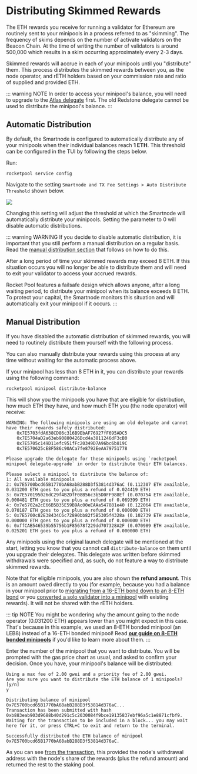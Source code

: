 # Distributing Skimmed Rewards

The ETH rewards you receive for running a validator for Ethereum are routinely sent to your minipools in a process referred to as "skimming".
The frequency of skims depends on the number of activate validators on the Beacon Chain. At the time of writing the number of validators is around
500,000 which results in a skim occurring approximately every 2-3 days.

Skimmed rewards will accrue in each of your minipools until you "distribute" them. This process distributes the skimmed rewards between you, as the node operator, and rETH holders
based on your commission rate and ratio of supplied and provided ETH.

::: warning NOTE
In order to access your minipool's balance, you will need to upgrade to the [Atlas delegate](./minipools/delegates) first.
The old Redstone delegate cannot be used to distribute the minipool's balance.
:::

## Automatic Distribution

By default, the Smartnode is configured to automatically distribute any of your minipools when their individual balances reach **1 ETH**. This
threshold can be configured in the TUI by following the steps below.

Run:

```shell
rocketpool service config
```

Navigate to the setting `Smartnode and TX Fee Settings > Auto Distribute Threshold` shown below.

![](./images/tui-automatic-skimming.png)

Changing this setting will adjust the threshold at which the Smartnode will automatically distribute your minipools.
Setting the parameter to 0 will disable automatic distributions.

::: warning WARNING
If you decide to disable automatic distribution, it is important that you still perform a manual distribution on a regular
basis. Read the [manual distribution section](#manual-distribution) that follows on how to do this.

After a long period of time your skimmed rewards may exceed 8 ETH. If this situation occurs you will no longer be able
to distribute them and will need to exit your validator to access your accrued rewards.

Rocket Pool features a failsafe design which allows anyone, after a long waiting period, to distribute your minipool when
its balance exceeds 8 ETH. To protect your capital, the Smartnode monitors this situation and will automatically exit
your minipool if it occurs.
:::

## Manual Distribution

If you have disabled the automatic distribution of skimmed rewards, you will need to routinely distribute them yourself
with the following process.

You can also manually distribute your rewards using this process at any time without waiting for the automatic process above.

If your minipool has less than 8 ETH in it, you can distribute your rewards using the following command:

```shell
rocketpool minipool distribute-balance
```

This will show you the minipools you have that are eligible for distribution, how much ETH they have, and how much ETH you (the node operator) will receive:

```
WARNING: The following minipools are using an old delegate and cannot have their rewards safely distributed:
	0x7E5703fdA638CD86c316B9EbAF76927fF695ADC5
	0x7E5704aD2a63eb90880426Dcd4a3811246dF3cB0
	0x7E5705c149D11efc951fFc20349D7A96bc6b819C
	0x7E570625cE8F586c90ACa7fe8792EeAA79751778

Please upgrade the delegate for these minipools using `rocketpool minipool delegate-upgrade` in order to distribute their ETH balances.

Please select a minipool to distribute the balance of:
1: All available minipools
2: 0x7E5700bcd65B1770bA68abB288D3f53814d376aC (0.112307 ETH available, 0.031200 ETH goes to you plus a refund of 0.024419 ETH)
3: 0x7E570195026dC29f4B2DfF08B56c3b5D0FF988Ef (0.070754 ETH available, 0.000481 ETH goes to you plus a refund of 0.069399 ETH)
4: 0x7e5702a2cE66B5B35E59B9Ac00eEAAa547881e40 (0.122064 ETH available, 0.070187 ETH goes to you plus a refund of 0.000000 ETH)
5: 0x7E5700c82E38434C6c72890bb82f5B5305f4328a (0.102739 ETH available, 0.000000 ETH goes to you plus a refund of 0.000000 ETH)
6: 0xffCAB546539b55756b1F85678f229dd707328A2F (0.070989 ETH available, 0.025201 ETH goes to you plus a refund of 0.000000 ETH)
```

Any minipools using the original launch delegate will be mentioned at the start, letting you know that you cannot call `distribute-balance` on them until you upgrade their delegates.
This delegate was written before skimmed withdrawals were specified and, as such, do not feature a way to distribute skimmed rewards.

Note that for eligible minipools, you are also shown the **refund amount**.
This is an amount owed directly to you (for example, because you had a balance in your minipool prior to [migrating from a 16-ETH bond down to an 8-ETH bond](./leb-migration) or you [converted a solo validator into a minipool](../node/solo-staker-migration) with existing rewards).
It will not be shared with the rETH holders.

::: tip NOTE
You might be wondering why the amount going to the node operator (0.031200 ETH) appears lower than you might expect in this case.
That's because in this example, we used an 8-ETH bonded minipool (an LEB8) instead of a 16-ETH bonded minipool!
Read [**our guide on 8-ETH bonded minipools**](./leb-migration) if you'd like to learn more about them.
:::

Enter the number of the minipool that you want to distribute.
You will be prompted with the gas price chart as usual, and asked to confirm your decision.
Once you have, your minipool's balance will be distributed:

```
Using a max fee of 2.00 gwei and a priority fee of 2.00 gwei.
Are you sure you want to distribute the ETH balance of 1 minipools? [y/n]
y

Distributing balance of minipool 0x7E5700bcd65B1770bA68abB288D3f53814d376aC...
Transaction has been submitted with hash 0xb883eab903d9688b40d291c5c2030084f9bce19135837ebf96a5c1e8871cfbf9.
Waiting for the transaction to be included in a block... you may wait here for it, or press CTRL+C to exit and return to the terminal.

Successfully distributed the ETH balance of minipool 0x7E5700bcd65B1770bA68abB288D3f53814d376aC.
```

As you can see [from the transaction](https://zhejiang.beaconcha.in/tx/b883eab903d9688b40d291c5c2030084f9bce19135837ebf96a5c1e8871cfbf9), this provided the node's withdrawal address with the node's share of the rewards (plus the refund amount) and returned the rest to the staking pool.
